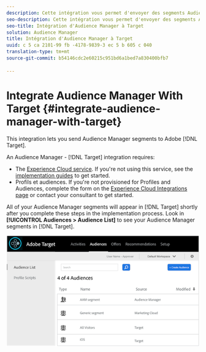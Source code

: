 ```yaml
---
description: Cette intégration vous permet d'envoyer des segments Audience Manager à Target.
seo-description: Cette intégration vous permet d'envoyer des segments Audience Manager à Target.
seo-title: Intégration d'Audience Manager à Target
solution: Audience Manager
title: Intégration d'Audience Manager à Target
uuid: c 5 ca 2101-99 fb -4178-9839-3 ec 5 b 605 c 040
translation-type: tm+mt
source-git-commit: b54146cdc2e60215c951bd6a1bed7a830400bfb7

---
```



# Integrate Audience Manager With Target {#integrate-audience-manager-with-target}

This integration lets you send Audience Manager segments to Adobe [!DNL Target].

An Audience Manager - [!DNL Target] integration requires:

* The [Experience Cloud service](https://marketing.adobe.com/resources/help/en_US/mcvid/). If you're not using this service, see the [implementation guides](https://marketing.adobe.com/resources/help/en_US/mcvid/mcvid-implementation-guides.html) to get started.
* Profils et audiences. If you're not provisioned for Profiles and Audiences, complete the form on the [Experience Cloud Integrations page](https://adobe.allegiancetech.com/cgi-bin/qwebcorporate.dll?idx=X8SVES) or contact your consultant to get started.

All of your Audience Manager segments will appear in [!DNL Target] shortly after you complete these steps in the implementation process. Look in **[!UICONTROL Audiences > Audience List]** to see your Audience Manager segments in [!DNL Target].

![](../assets/target.png)